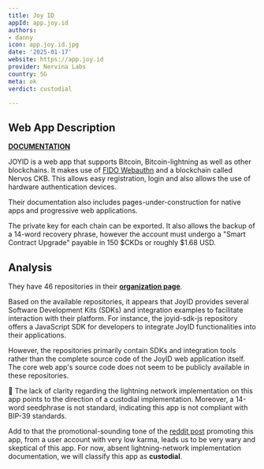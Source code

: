 ```yaml
---
title: Joy ID
appId: app.joy.id
authors:
- danny
icon: app.joy.id.jpg
date: '2025-01-17'
website: https://app.joy.id
provider: Nervina Labs
country: SG
meta: ok
verdict: custodial

---
```


## Web App Description

**[DOCUMENTATION](https://docs.joyid.dev/guide)**

JOYID is a web app that supports Bitcoin, Bitcoin-lightning as well as other blockchains. It makes use of [FIDO Webauthn](https://webauthn.io/) and a blockchain called Nervos CKB. This allows easy registration, login and also allows the use of hardware authentication devices. 

Their documentation also includes pages-under-construction for native apps and progressive web applications. 

The private key for each chain can be exported. It also allows the backup of a 14-word recovery phrase, however the account must undergo a "Smart Contract Upgrade" payable in 150 $CKDs or roughly $1.68 USD. 

## Analysis

They have 46 repositories in their **[organization page](https://github.com/nervina-labs/)**. 

Based on the available repositories, it appears that JoyID provides several Software Development Kits (SDKs) and integration examples to facilitate interaction with their platform. For instance, the joyid-sdk-js repository offers a JavaScript SDK for developers to integrate JoyID functionalities into their applications. 

However, the repositories primarily contain SDKs and integration tools rather than the complete source code of the JoyID web application itself. The core web app's source code does not seem to be publicly available in these repositories. 

🚩 The lack of clarity regarding the lightning network implementation on this app points to the direction of a custodial implementation. Moreover, a 14-word seedphrase is not standard, indicating this app is not compliant with BIP-39 standards.

Add to that the promotional-sounding tone of the [reddit post](https://www.reddit.com/r/lightningnetwork/comments/1i14zd7/just_found_a_new_lightning_wallet/) promoting this app, from a user account with very low karma, leads us to be very wary and skeptical of this app. For now, absent lightning-network implementation documentation, we will classify this app as **custodial**.